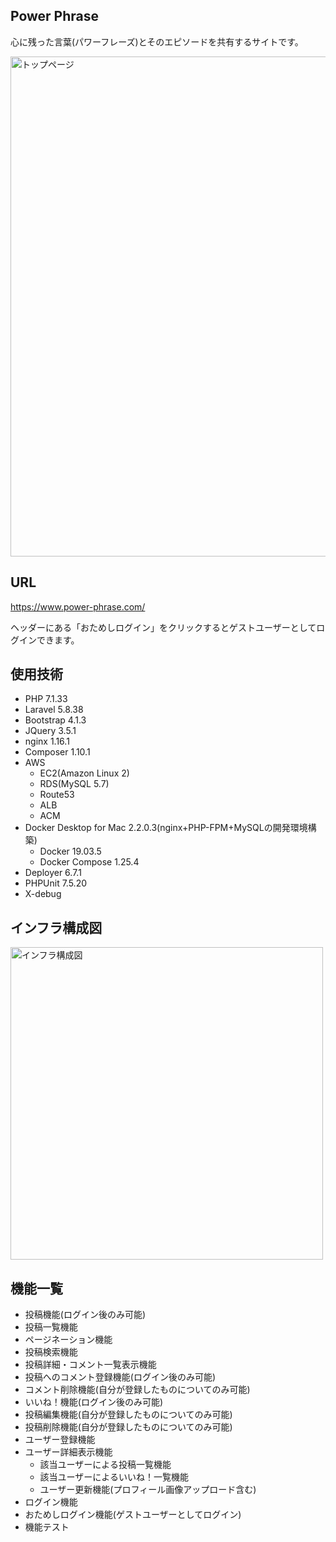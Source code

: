 ## Power Phrase

心に残った言葉(パワーフレーズ)とそのエピソードを共有するサイトです。  

<img width="800px" alt="トップページ" src="https://user-images.githubusercontent.com/61341861/83208323-557f7380-a190-11ea-9142-68e2f1700921.png">

## URL

https://www.power-phrase.com/

ヘッダーにある「おためしログイン」をクリックするとゲストユーザーとしてログインできます。

## 使用技術

- PHP 7.1.33
- Laravel 5.8.38
- Bootstrap 4.1.3
- JQuery 3.5.1
- nginx 1.16.1
- Composer 1.10.1
- AWS
    - EC2(Amazon Linux 2)
    - RDS(MySQL 5.7)
    - Route53
    - ALB
    - ACM
- Docker Desktop for Mac 2.2.0.3(nginx+PHP-FPM+MySQLの開発環境構築)
    - Docker 19.03.5
    - Docker Compose 1.25.4
- Deployer 6.7.1
- PHPUnit 7.5.20
- X-debug

## インフラ構成図

<img width="500" alt="インフラ構成図" src="https://user-images.githubusercontent.com/61341861/81751795-180dbb80-94eb-11ea-8e9c-37bdb2c36da8.png">

## 機能一覧

- 投稿機能(ログイン後のみ可能)
- 投稿一覧機能
- ページネーション機能
- 投稿検索機能
- 投稿詳細・コメント一覧表示機能
- 投稿へのコメント登録機能(ログイン後のみ可能)
- コメント削除機能(自分が登録したものについてのみ可能)
- いいね！機能(ログイン後のみ可能)
- 投稿編集機能(自分が登録したものについてのみ可能)
- 投稿削除機能(自分が登録したものについてのみ可能)
- ユーザー登録機能
- ユーザー詳細表示機能
    - 該当ユーザーによる投稿一覧機能
    - 該当ユーザーによるいいね！一覧機能
    - ユーザー更新機能(プロフィール画像アップロード含む)
- ログイン機能
- おためしログイン機能(ゲストユーザーとしてログイン)
- 機能テスト
